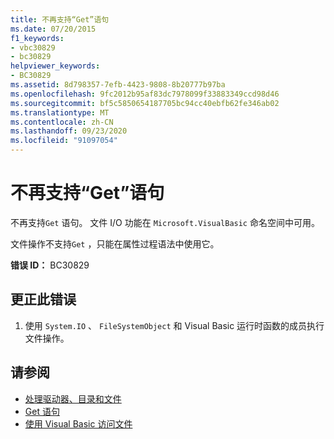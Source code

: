 ```yaml
---
title: 不再支持“Get”语句
ms.date: 07/20/2015
f1_keywords:
- vbc30829
- bc30829
helpviewer_keywords:
- BC30829
ms.assetid: 8d798357-7efb-4423-9808-8b20777b97ba
ms.openlocfilehash: 9fc2012b95af83dc7978099f33883349ccd98d46
ms.sourcegitcommit: bf5c5850654187705bc94cc40ebfb62fe346ab02
ms.translationtype: MT
ms.contentlocale: zh-CN
ms.lasthandoff: 09/23/2020
ms.locfileid: "91097054"
---
```

# <a name="get-statements-are-no-longer-supported"></a>不再支持“Get”语句

不再支持`Get` 语句。 文件 I/O 功能在 `Microsoft.VisualBasic` 命名空间中可用。  
  
 文件操作不支持`Get` ，只能在属性过程语法中使用它。  
  
 **错误 ID：** BC30829  
  
## <a name="to-correct-this-error"></a>更正此错误  
  
1. 使用 `System.IO` 、 `FileSystemObject` 和 Visual Basic 运行时函数的成员执行文件操作。  
  
## <a name="see-also"></a>请参阅

- [处理驱动器、目录和文件](../developing-apps/programming/drives-directories-files/index.md)
- [Get 语句](../language-reference/statements/get-statement.md)
- [使用 Visual Basic 访问文件](../developing-apps/programming/drives-directories-files/file-access.md)
